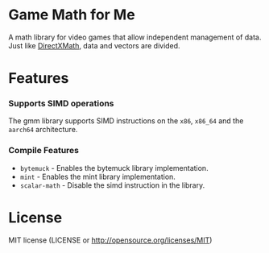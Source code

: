 # Game Math for Me
A math library for video games that allow independent management of data.
Just like [DirectXMath](https://github.com/microsoft/DirectXMath), data and vectors are divided.

# Features
### Supports SIMD operations
The gmm library supports SIMD instructions on the `x86`, `x86_64` and the `aarch64` architecture.

### Compile Features
- `bytemuck` - Enables the bytemuck library implementation.
- `mint` - Enables the mint library implementation.
- `scalar-math` - Disable the simd instruction in the library.

# License
MIT license (LICENSE or http://opensource.org/licenses/MIT)
